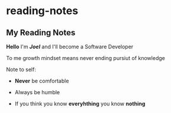 # reading-notes
## My Reading Notes

**Hello** I'm **_Joel_** and I'll become a Software Developer

To me growth mindset means never ending pursiut of knowledge

Note to self:

- **Never** be comfortable

- Always be humble

- If you think you know **everyhthing** you know **nothing**
